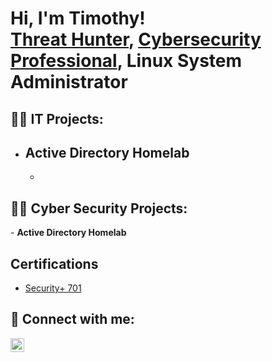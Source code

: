 <h1>Hi, I'm Timothy! <br/><a href="https://github.com/joshmadakor1"> Threat Hunter</a>, <a href="https://www.linkedin.com/in/timothy-dunnock-iii/">Cybersecurity Professional</a>, Linux System Administrator</h1>

<h2>👨‍💻 IT Projects:</h2>

- <b>Active Directory Homelab</b>
  - 
  - 

<h2>👨‍💻 Cyber Security Projects:</h2>
- <b>Active Directory Homelab</b>

<h2>Certifications</h2>

- [Security+ 701](https://www.credly.com/badges/5e2fd9cf-0af2-4129-b23a-415510fc4d8c/public_url)

<h2> 🤳 Connect with me:</h2>



[<img align="left" alt="JoshMadakor | LinkedIn" width="22px" src="https://cdn.jsdelivr.net/npm/simple-icons@v3/icons/linkedin.svg" />][linkedin]


[linkedin]: [https://linkedin.com/in/joshmadakor](https://www.linkedin.com/in/timothy-dunnock-iii/)

<!--
**joshmadakor1/joshmadakor1** is a ✨ _special_ ✨ repository because its `README.md` (this file) appears on your GitHub profile.

Here are some ideas to get you started:

- 🔭 I’m currently working on ...
- 🌱 I’m currently learning ...
- 👯 I’m looking to collaborate on ...
- 🤔 I’m looking for help with ...
- 💬 Ask me about ...
- 📫 How to reach me: ...
- 😄 Pronouns: ...
- ⚡ Fun fact: ...
-->
